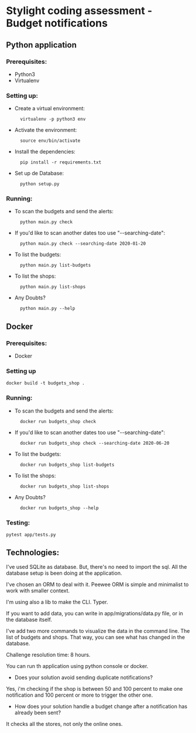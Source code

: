 # Stylight coding assessment - Budget notifications

## Python application

### Prerequisites:

* Python3
* Virtualenv

### Setting up:

* Create a virtual environment:

        virtualenv -p python3 env

* Activate the environment:

        source env/bin/activate

* Install the dependencies:

        pip install -r requirements.txt
    
* Set up de Database:

        python setup.py

### Running:

* To scan the budgets and send the alerts:

        python main.py check

* If you'd like to scan another dates too use "--searching-date":

        python main.py check --searching-date 2020-01-20

* To list the budgets:

        python main.py list-budgets

* To list the shops:

        python main.py list-shops

* Any Doubts?

        python main.py --help


## Docker

### Prerequisites:
* Docker

### Setting up
    docker build -t budgets_shop .

### Running:

* To scan the budgets and send the alerts:

        docker run budgets_shop check

* If you'd like to scan another dates too use "--searching-date":

        docker run budgets_shop check --searching-date 2020-06-20

* To list the budgets:

        docker run budgets_shop list-budgets

* To list the shops:

        docker run budgets_shop list-shops

* Any Doubts?

        docker run budgets_shop --help

### Testing:

    pytest app/tests.py 

## Technologies:

I've used SQLite as database. But, there's no need to import the sql.
All the database setup is been doing at the application.

I've chosen an ORM to deal with it. Peewee ORM is simple and minimalist to work with smaller context.

I'm using also a lib to make the CLI. Typer.

If you want to add data, you can write in app/migrations/data.py file, or in the database itself.

I've add two more commands to visualize the data in the command line. The list of budgets and shops. That way, you can see what has changed in the database.

Challenge resolution time: 8 hours.

You can run th application using python console or docker.

* Does your solution avoid sending duplicate notifications?

Yes, i'm checking if the shop is between 50 and 100 percent to make one notification and 100 percent or more to trigger the other one.

* How does your solution handle a budget change after a notification has already been sent?

It checks all the stores, not only the online ones.